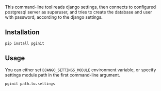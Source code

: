 This command-line tool reads django settings, then connects to configured postgresql server as superuser, and tries to create the database and user with password, according to the django settings.

## Installation

```
pip install pginit
```

## Usage

You can either set `DJANGO_SETTINGS_MODULE` environment variable, or specify settings module path in the first command-line argument.

```bash
pginit path.to.settings
```
